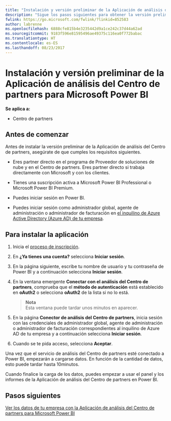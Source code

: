 ```yaml
---
title: "Instalación y versión preliminar de la Aplicación de análisis del Centro de partners para Microsoft Power BI | Centro de partners"
description: "Sigue los pasos siguientes para obtener la versión preliminar de la Aplicación de análisis del Centro de partners para Power BI (para partners directos en CSP)."
fwlink: https://go.microsoft.com/fwlink/?linkid=852583
author: labrenne
ms.openlocfilehash: 6888cfe815b4e3235442d9a1ce242c37d44a62ad
ms.sourcegitcommit: 9183f596e81595496ae49375c116ea0f772babac
ms.translationtype: HT
ms.contentlocale: es-ES
ms.lasthandoff: 08/23/2017
---
```

# <a name="install-and-preview-the-partner-center-analytics-app-for-microsoft-power-bi"></a>Instalación y versión preliminar de la Aplicación de análisis del Centro de partners para Microsoft Power BI

**Se aplica a:**

-   Centro de partners

## <a name="before-you-begin"></a>Antes de comenzar

Antes de instalar la versión preliminar de la Aplicación de análisis del Centro de partners, asegúrate de que cumples los requisitos siguientes.

-   Eres partner directo en el programa de Proveedor de soluciones de nube y en el Centro de partners. Eres partner directo si trabaja directamente con Microsoft y con los clientes.

-   Tienes una suscripción activa a Microsoft Power BI Professional o Microsoft Power BI Premium.

-   Puedes iniciar sesión en Power BI.

-   Puedes iniciar sesión como administrador global, agente de administración o administrador de facturación en [el inquilino de Azure Active Directory (Azure AD) de tu empresa](azure-active-directory-tenants-and-partner-center.md).

## <a name="to-install-the-app"></a>Para instalar la aplicación

1. Inicia el [proceso de inscripción](https://app.powerbi.com/getdata/services/partneranalytics?cpcode=PartnerCenterAnalytics&getDataForceConnect=true&alwaysPromptForContentProviderCreds=true).

2. En **¿Ya tienes una cuenta?** selecciona **Iniciar sesión**. 

3.  En la página siguiente, escribe tu nombre de usuario y tu contraseña de Power BI y a continuación selecciona **Iniciar sesión**. 

4.  En la ventana emergente **Conectar con el análisis del Centro de partners**, comprueba que el **método de autenticación** está establecido en **oAuth2** o selecciona **oAuth2** de la lista si no lo está. 

    >**Nota**<br> Esta ventana puede tardar unos minutos en aparecer.

5.  En la página **Conector de análisis del Centro de partners**, inicia sesión con las credenciales de administrador global, agente de administración o administrador de facturación correspondientes al inquilino de Azure AD de tu empresa y a continuación selecciona **Iniciar sesión**.
 
6.  Cuando se te pida acceso, selecciona **Aceptar**. 

Una vez que el servicio de análisis del Centro de partners esté conectado a Power BI, empezarán a cargarse datos. En función de la cantidad de datos, esto puede tardar hasta 10minutos. 

Cuando finalice la carga de los datos, puedes empezar a usar el panel y los informes de la Aplicación de análisis del Centro de partners en Power BI.

## <a name="next-steps"></a>Pasos siguientes

[Ver los datos de tu empresa con la Aplicación de análisis del Centro de partners para Microsoft Power BI](power-bi-app-for-direct-partners-use.md)
